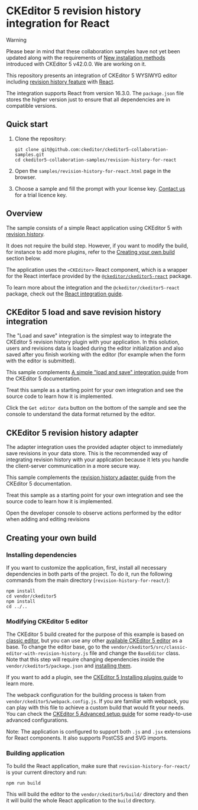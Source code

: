 # CKEditor 5 revision history integration for React

> [!WARNING] 
> Please bear in mind that these collaboration samples have not yet been updated along with the requirements of [New installation methods](https://ckeditor.com/docs/ckeditor5/latest/updating/nim-migration/migration-to-new-installation-methods.html) introduced with CKEditor 5 v42.0.0. We are working on it.

This repository presents an integration of CKEditor 5 WYSIWYG editor including
[revision history feature](https://ckeditor.com/docs/ckeditor5/latest/features/revision-history/revision-history.html) with [React](https://reactjs.org/).

The integration supports React from version 16.3.0. The `package.json` file stores the higher version just to ensure that all dependencies are in compatible versions.

## Quick start

1. Clone the repository:

   ```
   git clone git@github.com:ckeditor/ckeditor5-collaboration-samples.git
   cd ckeditor5-collaboration-samples/revision-history-for-react
   ```

1. Open the `samples/revision-history-for-react.html` page in the browser.

1. Choose a sample and fill the prompt with your license key. [Contact us](https://ckeditor.com/contact/) for a trial licence key.

## Overview

The sample consists of a simple React application using CKEditor 5 with [revision history](https://ckeditor.com/docs/ckeditor5/latest/features/revision-history/revision-history.html).

It does not require the build step. However, if you want to modify the build, for instance to add more plugins, refer to the [Creating your own build](#creating-your-own-build) section below.

The application uses the `<CKEditor>` React component, which is a wrapper for the React interface provided by the [`@ckeditor/ckeditor5-react`](https://github.com/ckeditor/ckeditor5-react) package.

To learn more about the integration and the `@ckeditor/ckeditor5-react` package, check out the [React integration guide](https://ckeditor.com/docs/ckeditor5/latest/builds/guides/integration/frameworks/react.html).

## CKEditor 5 load and save revision history integration

The "Load and save" integration is the simplest way to integrate the CKEditor 5 revision history plugin with your application. In this solution, users and revisions data is loaded during the editor initialization and also saved after you finish working with the editor (for example when the form with the editor is submitted).

This sample complements [A simple "load and save" integration guide](https://ckeditor.com/docs/ckeditor5/latest/features/revision-history/revision-history-integration.html#a-simple-load-and-save-integration) from the CKEditor 5 documentation.

Treat this sample as a starting point for your own integration and see the source code to learn how it is implemented.

Click the `Get editor data` button on the bottom of the sample and see the console to understand the data format returned by the editor.

## CKEditor 5 revision history adapter

The adapter integration uses the provided adapter object to immediately save revisions in your data store. This is the recommended way of integrating revision history with your application because it lets you handle the client-server communication in a more secure way.

This sample complements the [revision history adapter guide](https://ckeditor.com/docs/ckeditor5/latest/features/revision-history/revision-history-integration.html#adapter-integration) from the CKEditor 5 documentation.

Treat this sample as a starting point for your own integration and see the source code to learn how it is implemented.

Open the developer console to observe actions performed by the editor when adding and editing revisions

## Creating your own build

### Installing dependencies

If you want to customize the application, first, install all necessary dependencies in both parts of the project. To do it, run the following commands from the main directory (`revision-history-for-react/`):

```
npm install
cd vendor/ckeditor5
npm install
cd ../..
```

### Modifying CKEditor 5 editor

The CKEditor 5 build created for the purpose of this example is based on [classic editor](https://ckeditor.com/docs/ckeditor5/latest/builds/guides/overview.html#classic-editor), but you can use any other [available CKEditor 5 editor](https://github.com/ckeditor/ckeditor5#editors) as a base. To change the editor base, go to the `vendor/ckeditor5/src/classic-editor-with-revision-history.js` file and change the `BaseEditor` class. Note that this step will require changing dependencies inside the `vendor/ckeditor5/package.json` and [installing them](#installing-dependencies).

If you want to add a plugin, see the [CKEditor 5 Installing plugins guide](https://ckeditor.com/docs/ckeditor5/latest/builds/guides/integration/installing-plugins.html#adding-a-plugin-to-an-editor) to learn more.

The webpack configuration for the building process is taken from `vendor/ckeditor5/webpack.config.js`. If you are familiar with webpack, you can play with this file to achieve a custom build that would fit your needs. You can check the [CKEditor 5 Advanced setup guide](https://ckeditor.com/docs/ckeditor5/latest/builds/guides/integration/advanced-setup.html#webpack-configuration) for some ready-to-use advanced configurations.

Note: The application is configured to support both `.js` and `.jsx` extensions for React components. It also supports PostCSS and SVG imports.

### Building application

To build the React application, make sure that `revision-history-for-react/` is your current directory and run:

```
npm run build
```

This will build the editor to the `vendor/ckeditor5/build/` directory and then it will build the whole React application to the `build` directory. 
